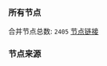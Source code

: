 ### 所有节点
合并节点总数: `2405`
[节点链接](https://raw.githubusercontent.com/rzhy1/11/master/sub/sub_merge_base64.txt)

### 节点来源